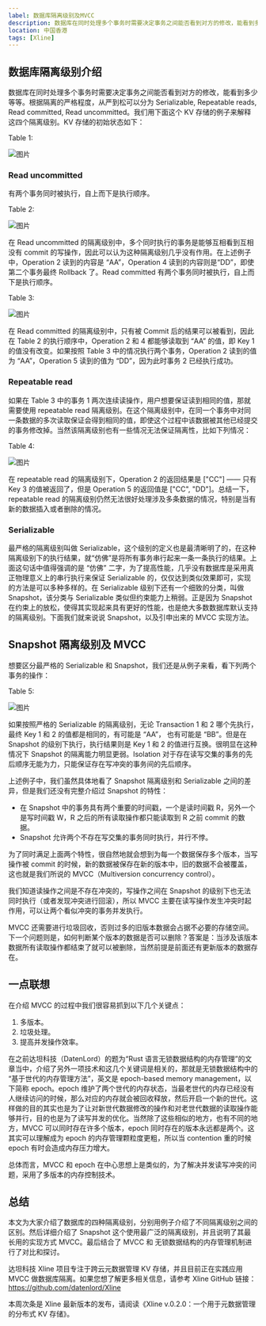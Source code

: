 ```yaml
---
label: 数据库隔离级别及MVCC
description: 数据库在同时处理多个事务时需要决定事务之间能否看到对方的修改，能看到多少等等。根据隔离的严格程度，从严到松可以分为 Serializable, Repeatable reads, Read committed, Read uncommitted。我们用下面这个 KV 存储的例子来解释这四个隔离级别。KV 存储的初始状态如下：
location: 中国香港
tags: [Xline]
---
```


## 数据库隔离级别介绍

数据库在同时处理多个事务时需要决定事务之间能否看到对方的修改，能看到多少等等。根据隔离的严格程度，从严到松可以分为 Serializable, Repeatable reads, Read committed, Read uncommitted。我们用下面这个 KV 存储的例子来解释这四个隔离级别。KV 存储的初始状态如下：

Table 1:

![图片](./image1.png)

### Read uncommitted

有两个事务同时被执行，自上而下是执行顺序。

Table 2:

![图片](./image2.png)

在 Read uncommitted 的隔离级别中，多个同时执行的事务是能够互相看到互相没有 commit 的写操作，因此可以认为这种隔离级别几乎没有作用。在上述例子中，Operation 2 读到的内容是 “AA”，Operation 4 读到的内容则是“DD”，即使第二个事务最终 Rollback 了。Read committed 有两个事务同时被执行，自上而下是执行顺序。

Table 3:

![图片](./image3.png)

在 Read committed 的隔离级别中，只有被 Commit 后的结果可以被看到，因此在 Table 2 的执行顺序中，Operation 2 和 4 都能够读取到 “AA” 的值，即 Key 1 的值没有改变。如果按照 Table 3 中的情况执行两个事务，Operation 2 读到的值为 “AA”，Operation 5 读到的值为 “DD”，因为此时事务 2 已经执行成功。

### Repeatable read

如果在 Table 3 中的事务 1 两次连续读操作，用户想要保证读到相同的值，那就需要使用 repeatable read 隔离级别。在这个隔离级别中，在同一个事务中对同一条数据的多次读取保证会得到相同的值，即使这个过程中该数据被其他已经提交的事务修改掉。当然该隔离级别也有一些情况无法保证隔离性，比如下列情况：

Table 4:

![图片](./image4.png)

在 repeatable read 的隔离级别下，Operation 2 的返回结果是 ["CC"] —— 只有 Key 3 的值被返回了，但是 Operation 5 的返回值是 ["CC", "DD"]。总结一下，repeatable read 的隔离级别仍然无法很好处理涉及多条数据的情况，特别是当有新的数据插入或者删除的情况。

### Serializable

最严格的隔离级别叫做 Serializable，这个级别的定义也是最清晰明了的，在这种隔离级别下的执行结果，就“仿佛”是将所有事务串行起来一条一条执行的结果。上面这句话中值得强调的是 “仿佛” 二字，为了提高性能，几乎没有数据库是采用真正物理意义上的串行执行来保证 Serializable 的，仅仅达到类似效果即可，实现的方法是可以多种多样的。在 Serializable 级别下还有一个细致的分类，叫做 Snapshot，该分类与 Serializable 类似但约束能力上稍弱。正是因为 Snapshot 在约束上的放松，使得其实现起来具有更好的性能，也是绝大多数数据库默认支持的隔离级别。下面我们就来说说 Snapshot，以及引申出来的 MVCC 实现方法。

## Snapshot 隔离级别及 MVCC

想要区分最严格的 Serializable 和 Snapshot，我们还是从例子来看，看下列两个事务的操作：

Table 5:

![图片](./image5.png)

如果按照严格的 Serializable 的隔离级别，无论 Transaction 1 和 2 哪个先执行，最终 Key 1 和 2 的值都是相同的，有可能是 “AA”， 也有可能是 “BB”。但是在 Snapshot 的级别下执行，执行结果则是 Key 1 和 2 的值进行互换。很明显在这种情况下 Snapshot 的隔离能力明显更弱。Isolation 对于存在读写交集的事务的先后顺序无能为力，只能保证存在写冲突的事务间的先后顺序。

上述例子中，我们虽然具体地看了 Snapshot 隔离级别和 Serializable 之间的差异，但是我们还没有完整介绍过 Snapshot 的特性：

- 在 Snapshot 中的事务具有两个重要的时间戳，一个是读时间戳 R，另外一个是写时间戳 W，R 之后的所有读取操作都只能读取到 R 之前 commit 的数据。
- Snapshot 允许两个不存在写交集的事务同时执行，并行不悖。

为了同时满足上面两个特性，很自然地就会想到为每一个数据保存多个版本，当写操作被 commit 的时候，新的数据被保存在新的版本中，旧的数据不会被覆盖，这也就是我们所说的 MVCC（Multiversion concurrency control）。

我们知道读操作之间是不存在冲突的，写操作之间在 Snapshot 的级别下也无法同时执行（或者发现冲突进行回滚），所以 MVCC 主要在读写操作发生冲突时起作用，可以让两个看似冲突的事务并发执行。

MVCC 还需要进行垃圾回收，否则过多的旧版本数据会占据不必要的存储空间。下一个问题则是，如何判断某个版本的数据是否可以删除？答案是：当涉及该版本数据所有读取操作都结束了就可以被删除，当然前提是前面还有更新版本的数据存在。

## 一点联想

在介绍 MVCC 的过程中我们很容易抓到以下几个关键点：

1. 多版本。
2. 垃圾处理。
3. 提高并发操作效率。

在之前达坦科技（DatenLord）的题为“Rust 语言无锁数据结构的内存管理”的文章当中，介绍了另外一项技术和这几个关键词是相关的，那就是无锁数据结构中的 “基于世代的内存管理方法”，英文是 epoch-based memory management，以下简称 epoch。epoch 维护了两个世代的内存状态，当最老世代的内存已经没有人继续访问的时候，那么对应的内存就会被回收释放，然后开启一个新的世代。这样做的目的其实也是为了让对新世代数据修改的操作和对老世代数据的读取操作能够并行，目的也是为了读写并发的优化。当然除了这些相似的地方，也有不同的地方，MVCC 可以同时存在许多个版本，epoch 同时存在的版本永远都是两个。这其实可以理解成为 epoch 的内存管理颗粒度更粗，所以当 contention 重的时候 epoch 有时会造成内存压力增大。

总体而言，MVCC 和 epoch 在中心思想上是类似的，为了解决并发读写冲突的问题，采用了多版本的内存控制技术。

## 总结

本文为大家介绍了数据库的四种隔离级别，分别用例子介绍了不同隔离级别之间的区别。然后详细介绍了 Snapshot 这个使用最广泛的隔离级别，并且说明了其最长用的实现方式 MVCC。最后结合了 MVCC 和 无锁数据结构的内存管理机制进行了对比和探讨。

达坦科技 Xline 项目专注于跨云元数据管理 KV 存储，并且目前正在实践应用 MVCC 做数据库隔离。如果您想了解更多相关信息，请参考 Xline GitHub 链接：  
https://github.com/datenlord/Xline

本周次条是 Xline 最新版本的发布，请阅读《Xline v.0.2.0：一个用于元数据管理的分布式 KV 存储》。
